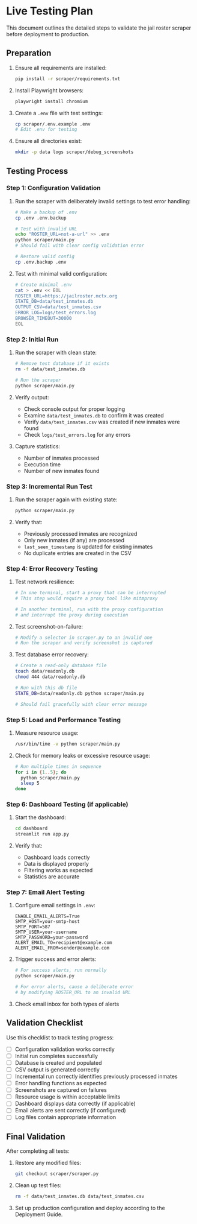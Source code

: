 # Live Testing Plan

This document outlines the detailed steps to validate the jail roster scraper before deployment to production.

## Preparation

1. Ensure all requirements are installed:
   ```bash
   pip install -r scraper/requirements.txt
   ```

2. Install Playwright browsers:
   ```bash
   playwright install chromium
   ```

3. Create a `.env` file with test settings:
   ```bash
   cp scraper/.env.example .env
   # Edit .env for testing
   ```

4. Ensure all directories exist:
   ```bash
   mkdir -p data logs scraper/debug_screenshots
   ```

## Testing Process

### Step 1: Configuration Validation

1. Run the scraper with deliberately invalid settings to test error handling:
   ```bash
   # Make a backup of .env
   cp .env .env.backup
   
   # Test with invalid URL
   echo "ROSTER_URL=not-a-url" >> .env
   python scraper/main.py
   # Should fail with clear config validation error
   
   # Restore valid config
   cp .env.backup .env
   ```

2. Test with minimal valid configuration:
   ```bash
   # Create minimal .env
   cat > .env << EOL
   ROSTER_URL=https://jailroster.mctx.org
   STATE_DB=data/test_inmates.db
   OUTPUT_CSV=data/test_inmates.csv
   ERROR_LOG=logs/test_errors.log
   BROWSER_TIMEOUT=30000
   EOL
   ```

### Step 2: Initial Run

1. Run the scraper with clean state:
   ```bash
   # Remove test database if it exists
   rm -f data/test_inmates.db
   
   # Run the scraper
   python scraper/main.py
   ```

2. Verify output:
   - Check console output for proper logging
   - Examine `data/test_inmates.db` to confirm it was created
   - Verify `data/test_inmates.csv` was created if new inmates were found
   - Check `logs/test_errors.log` for any errors

3. Capture statistics:
   - Number of inmates processed
   - Execution time
   - Number of new inmates found

### Step 3: Incremental Run Test

1. Run the scraper again with existing state:
   ```bash
   python scraper/main.py
   ```

2. Verify that:
   - Previously processed inmates are recognized
   - Only new inmates (if any) are processed
   - `last_seen_timestamp` is updated for existing inmates
   - No duplicate entries are created in the CSV

### Step 4: Error Recovery Testing

1. Test network resilience:
   ```bash
   # In one terminal, start a proxy that can be interrupted
   # This step would require a proxy tool like mitmproxy
   
   # In another terminal, run with the proxy configuration
   # and interrupt the proxy during execution
   ```

2. Test screenshot-on-failure:
   ```bash
   # Modify a selector in scraper.py to an invalid one
   # Run the scraper and verify screenshot is captured
   ```

3. Test database error recovery:
   ```bash
   # Create a read-only database file
   touch data/readonly.db
   chmod 444 data/readonly.db
   
   # Run with this db file
   STATE_DB=data/readonly.db python scraper/main.py
   
   # Should fail gracefully with clear error message
   ```

### Step 5: Load and Performance Testing

1. Measure resource usage:
   ```bash
   /usr/bin/time -v python scraper/main.py
   ```

2. Check for memory leaks or excessive resource usage:
   ```bash
   # Run multiple times in sequence
   for i in {1..5}; do
     python scraper/main.py
     sleep 5
   done
   ```

### Step 6: Dashboard Testing (if applicable)

1. Start the dashboard:
   ```bash
   cd dashboard
   streamlit run app.py
   ```

2. Verify that:
   - Dashboard loads correctly
   - Data is displayed properly
   - Filtering works as expected
   - Statistics are accurate

### Step 7: Email Alert Testing

1. Configure email settings in `.env`:
   ```
   ENABLE_EMAIL_ALERTS=True
   SMTP_HOST=your-smtp-host
   SMTP_PORT=587
   SMTP_USER=your-username
   SMTP_PASSWORD=your-password
   ALERT_EMAIL_TO=recipient@example.com
   ALERT_EMAIL_FROM=sender@example.com
   ```

2. Trigger success and error alerts:
   ```bash
   # For success alerts, run normally
   python scraper/main.py
   
   # For error alerts, cause a deliberate error
   # by modifying ROSTER_URL to an invalid URL
   ```

3. Check email inbox for both types of alerts

## Validation Checklist

Use this checklist to track testing progress:

- [ ] Configuration validation works correctly
- [ ] Initial run completes successfully
- [ ] Database is created and populated
- [ ] CSV output is generated correctly
- [ ] Incremental run correctly identifies previously processed inmates
- [ ] Error handling functions as expected
- [ ] Screenshots are captured on failures
- [ ] Resource usage is within acceptable limits
- [ ] Dashboard displays data correctly (if applicable)
- [ ] Email alerts are sent correctly (if configured)
- [ ] Log files contain appropriate information

## Final Validation

After completing all tests:

1. Restore any modified files:
   ```bash
   git checkout scraper/scraper.py
   ```

2. Clean up test files:
   ```bash
   rm -f data/test_inmates.db data/test_inmates.csv
   ```

3. Set up production configuration and deploy according to the Deployment Guide.